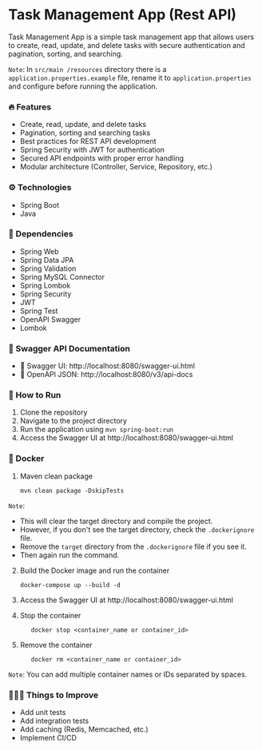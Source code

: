 # Task Management App (Rest API)

Task Management App is a simple task management app that allows users to create, read, update, and delete tasks with secure authentication and pagination, sorting, and searching.

`Note`: In `src/main
/resources` directory there is a `application.properties.example` file, rename it to `application.properties` and configure before running the application.

### 🔥 Features

- Create, read, update, and delete tasks
- Pagination, sorting and searching tasks
- Best practices for REST API development
- Spring Security with JWT for authentication
- Secured API endpoints with proper error handling
- Modular architecture (Controller, Service, Repository, etc.)

### ⚙️ Technologies

- Spring Boot
- Java

### 📝 Dependencies

- Spring Web
- Spring Data JPA
- Spring Validation
- Spring MySQL Connector
- Spring Lombok
- Spring Security
- JWT
- Spring Test
- OpenAPI Swagger
- Lombok

### 📃 Swagger API Documentation

- 🔗 Swagger UI: http://localhost:8080/swagger-ui.html
- 🔗 OpenAPI JSON: http://localhost:8080/v3/api-docs

### 🚀 How to Run

1. Clone the repository
2. Navigate to the project directory
3. Run the application using `mvn spring-boot:run`
4. Access the Swagger UI at http://localhost:8080/swagger-ui.html

### 🦈 Docker

1. Maven clean package
    ```
    mvn clean package -DskipTests
   ```
`Note`:
- This will clear the target directory and compile the project. 
- However, if you don't see the target directory, check the `.dockerignore` file. 
- Remove the `target` directory from the `.dockerignore` file if you see it. 
- Then again run the command.

2. Build the Docker image and run the container
    ```
   docker-compose up --build -d
   ```
3. Access the Swagger UI at http://localhost:8080/swagger-ui.html
   
4. Stop the container
   ```
      docker stop <container_name or container_id>
   ```
5. Remove the container
   ```
      docker rm <container_name or container_id>
   ```
`Note`: You can add multiple container names or IDs separated by spaces.

### 💁🏻‍♂️ Things to Improve

- Add unit tests
- Add integration tests
- Add caching (Redis, Memcached, etc.)
- Implement CI/CD